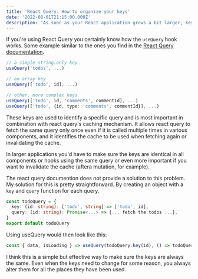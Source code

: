 ```yaml
---
title: 'React Query: How to organize your keys'
date: '2022-08-01T21:15:00.000Z'
description: 'As soon as your React application grows a bit larger, key organization gets more important. One approach...'
---
```

If you're using React Query you certainly know how the `useQuery` hook works. Some example similar to the ones you find in the [React Query documentation](https://react-query-v3.tanstack.com/guides/query-keys).

```typescript
// a simple string.only key
useQuery('todos', ...)

// an array key
useQuery(['todo', id], ...)

// other, more complex keys
useQuery(['todo', id, 'comments', commentId], ...)
useQuery(['todo', {id, type: 'comments', commentId}], ...)
```

These keys are used to identify a specific query and is most important in combination with react query's caching mechanism. It allows react query to fetch the same query only once even if it is called multiple times in various components, and it identifies the cache to be used when fetching again or invalidating the cache.

In larger applications you'd have to make sure the keys are identical in all components or hooks using the same query or even more important if you want to invalidate the cache (aftera mutation, for example).

The react query documention does not provide a solution to this problem. My solution for this is pretty straightforward. By creating an object with a `key` and `query` function for each query.

```typescript
const todoQuery = {
  key: (id: string): ['todo', string] => ['todo', id],
  query: (id: string): Promise<...> => {... fetch the todos ...},
}
export default todoQuery
```

Using useQuery would then look like this:

```typescript
const { data, isLoading } => useQuery(todoQuery.key(id), () => todoQuery.query(id))
```

I think this is a simple but effective way to make sure the keys are always the same. Even when the keys need to change for some reason, you always alter them for all the places they have been used.
